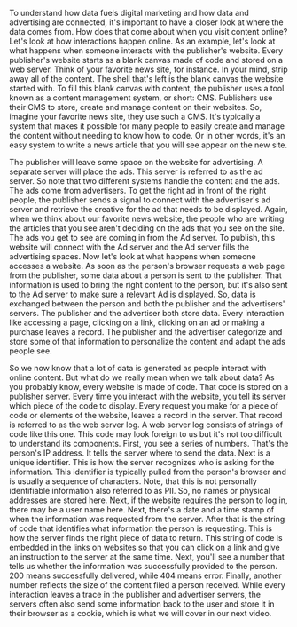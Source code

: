 
To understand how data fuels digital marketing and how data and advertising are connected, it's important to have a closer look at where the data comes from. How does that come about when you visit content online? Let's look at how interactions happen online. As an example, let's look at what happens when someone interacts with the publisher's website. Every publisher's website starts as a blank canvas made of code and stored on a web server. Think of your favorite news site, for instance. In your mind, strip away all of the content. The shell that's left is the blank canvas the website started with. To fill this blank canvas with content, the publisher uses a tool known as a content management system, or short: CMS. Publishers use their CMS to store, create and manage content on their websites. So, imagine your favorite news site, they use such a CMS. It's typically a system that makes it possible for many people to easily create and manage the content without needing to know how to code. Or in other words, it's an easy system to write a news article that you will see appear on the new site.

The publisher will leave some space on the website for advertising. A separate server will place the ads. This server is referred to as the ad server. So note that two different systems handle the content and the ads. The ads come from advertisers. To get the right ad in front of the right people, the publisher sends a signal to connect with the advertiser's ad server and retrieve the creative for the ad that needs to be displayed. Again, when we think about our favorite news website, the people who are writing the articles that you see aren't deciding on the ads that you see on the site. The ads you get to see are coming in from the Ad server. To publish, this website will connect with the Ad server and the Ad server fills the advertising spaces. Now let's look at what happens when someone accesses a website. As soon as the person's browser requests a web page from the publisher, some data about a person is sent to the publisher. That information is used to bring the right content to the person, but it's also sent to the Ad server to make sure a relevant Ad is displayed. So, data is exchanged between the person and both the publisher and the advertisers' servers. The publisher and the advertiser both store data. Every interaction like accessing a page, clicking on a link, clicking on an ad or making a purchase leaves a record. The publisher and the advertiser categorize and store some of that information to personalize the content and adapt the ads people see.

So we now know that a lot of data is generated as people interact with online content. But what do we really mean when we talk about data? As you probably know, every website is made of code. That code is stored on a publisher server. Every time you interact with the website, you tell its server which piece of the code to display. Every request you make for a piece of code or elements of the website, leaves a record in the server. That record is referred to as the web server log. A web server log consists of strings of code like this one. This code may look foreign to us but it's not too difficult to understand its components. First, you see a series of numbers. That's the person's IP address. It tells the server where to send the data. Next is a unique identifier. This is how the server recognizes who is asking for the information. This identifier is typically pulled from the person's browser and is usually a sequence of characters. Note, that this is not personally identifiable information also referred to as PII. So, no names or physical addresses are stored here. Next, if the website requires the person to log in, there may be a user name here. Next, there's a date and a time stamp of when the information was requested from the server. After that is the string of code that identifies what information the person is requesting. This is how the server finds the right piece of data to return. This string of code is embedded in the links on websites so that you can click on a link and give an instruction to the server at the same time. Next, you'll see a number that tells us whether the information was successfully provided to the person. 200 means successfully delivered, while 404 means error. Finally, another number reflects the size of the content filed a person received. While every interaction leaves a trace in the publisher and advertiser servers, the servers often also send some information back to the user and store it in their browser as a cookie, which is what we will cover in our next video.
​
